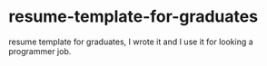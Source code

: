 # resume-template-for-graduates
resume template for graduates, I wrote it and I use it for looking a programmer job.
